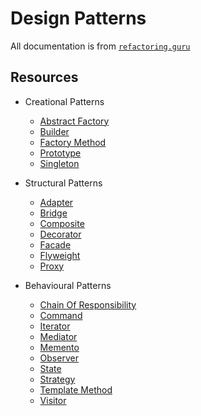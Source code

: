 # Design Patterns

All documentation is from [`refactoring.guru`](https://refactoring.guru/design-patterns/typescript)

## Resources

- Creational Patterns

  - [Abstract Factory](https://refactoring.guru/design-patterns/abstract-factory/typescript/example#lang-features)
  - [Builder](https://refactoring.guru/design-patterns/builder/typescript/example#lang-features)
  - [Factory Method](https://refactoring.guru/design-patterns/factory-method/typescript/example#lang-features)
  - [Prototype](https://refactoring.guru/design-patterns/prototype/typescript/example#lang-features)
  - [Singleton](https://refactoring.guru/design-patterns/singleton/typescript/example#lang-features)

- Structural Patterns

  - [Adapter](https://refactoring.guru/design-patterns/adapter/typescript/example#lang-features)
  - [Bridge](https://refactoring.guru/design-patterns/bridge/typescript/example#lang-features)
  - [Composite](https://refactoring.guru/design-patterns/composite/typescript/example#lang-features)
  - [Decorator](https://refactoring.guru/design-patterns/decorator/typescript/example#lang-features)
  - [Facade](https://refactoring.guru/design-patterns/facade/typescript/example#lang-features)
  - [Flyweight](https://refactoring.guru/design-patterns/flyweight/typescript/example#lang-features)
  - [Proxy](https://refactoring.guru/design-patterns/proxy/typescript/example#lang-features)

- Behavioural Patterns
  - [Chain Of Responsibility](https://refactoring.guru/design-patterns/chain-of-responsibility/typescript/example#lang-features)
  - [Command](https://refactoring.guru/design-patterns/command/typescript/example#lang-features)
  - [Iterator](https://refactoring.guru/design-patterns/iterator/typescript/example#lang-features)
  - [Mediator](https://refactoring.guru/design-patterns/mediator/typescript/example#lang-features)
  - [Memento](https://refactoring.guru/design-patterns/memento/typescript/example#lang-features)
  - [Observer](https://refactoring.guru/design-patterns/observer/typescript/example#lang-features)
  - [State](https://refactoring.guru/design-patterns/state/typescript/example#lang-features)
  - [Strategy](https://refactoring.guru/design-patterns/strategy/typescript/example#lang-features)
  - [Template Method](https://refactoring.guru/design-patterns/template-method/typescript/example#lang-features)
  - [Visitor](https://refactoring.guru/design-patterns/visitor/typescript/example#lang-features)
